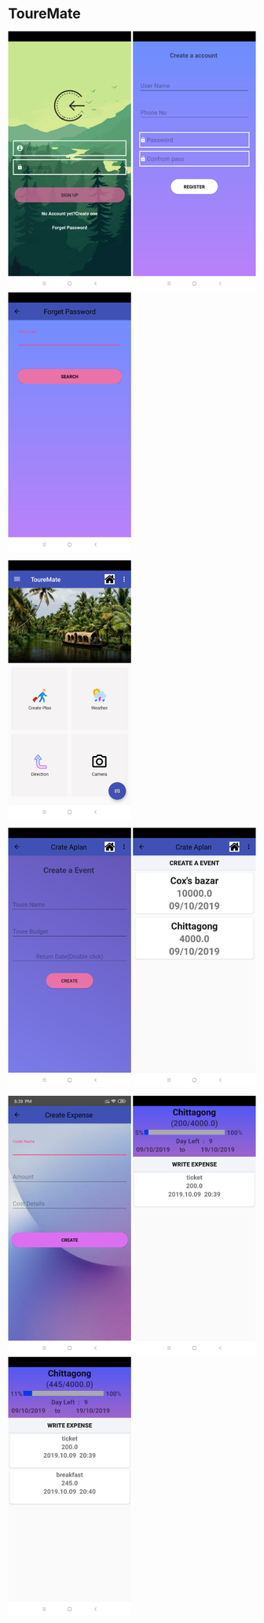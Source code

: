 # ToureMate

<img src="images/Screenshot_2019-10-09-20-36-32-386_com.example.user.touremate.png" width="250" hight="600" >          <img 
src="images/Screenshot_2019-10-09-20-36-38-944_com.example.user.touremate.png" width="250" hight="600" >               <img 
src="images/Screenshot_2019-10-09-20-36-49-417_com.example.user.touremate.png" width="250" hight="600" >

<img src="images/Screenshot_2019-10-09-20-37-17-796_com.example.user.touremate.png" width="250" hight="600" > 
 
<img src="images/Screenshot_2019-10-09-20-38-29-146_com.example.user.touremate.png" width="250" hight="600" >          <img 
src="images/Screenshot_2019-10-09-20-39-30-395_com.example.user.touremate.png" width="250" hight="600" >               


<img src="images/Screenshot_2019-10-09-20-39-42-105_com.example.user.touremate.png" width="250" hight="600" >          <img 
src="images/Screenshot_2019-10-09-20-40-05-525_com.example.user.touremate.png" width="250" hight="600" >           <img 
src="images/Screenshot_2019-10-09-20-40-29-065_com.example.user.touremate.png" width="250" hight="600" >
